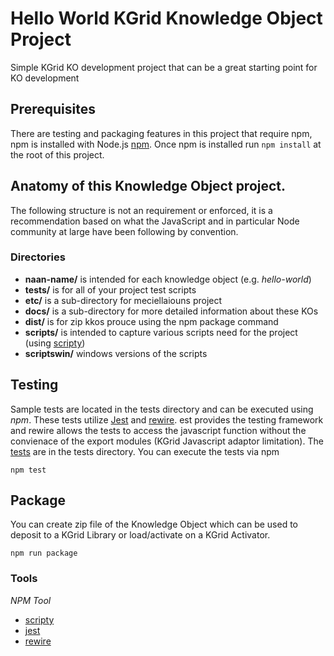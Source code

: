 # Hello World KGrid Knowledge Object Project
Simple KGrid KO development project that can be a great starting point for KO development

## Prerequisites
There are testing and packaging features in this project that require npm, npm is installed with Node.js
[npm](https://www.npmjs.com/get-npm).  Once npm is installed run  ```npm install``` at the root of this project.

## Anatomy of this Knowledge Object project.
The following structure is not an requirement or enforced, it is a recommendation based 
on what the JavaScript and in particular Node community at large have been following by convention.

### Directories
* **naan-name/** is intended for each knowledge object (e.g. _hello-world_)
* **tests/** is for all of your project test scripts
* **etc/** is a sub-directory for meciellaiouns project 
* **docs/** is a sub-directory for more detailed information about these KOs
* **dist/** is for zip kkos prouce using the npm package command
* **scripts/** is intended to capture various scripts need for the project (using [scripty](https://www.npmjs.com/package/scripty))
* **scriptswin/** windows versions of the scripts


## Testing 
Sample tests are located in the tests directory and can be executed using _npm_.  These tests utilize 
[Jest](https://jestjs.io/) and  [rewire](https://github.com/jhnns/rewire). est provides the testing 
framework and rewire allows the tests to access the javascript function without the 
convienace of the export modules (KGrid Javascript adaptor limitation).  The [tests](tests) are in 
the tests directory.  You can execute the tests via npm

```
npm test
```

## Package 

You can create zip file of the Knowledge Object which can be used to deposit to a KGrid 
Library or load/activate on a KGrid Activator. 

```
npm run package
```

### Tools

*NPM Tool*
* [scripty](https://www.npmjs.com/package/scripty)
* [jest](https://jestjs.io/) 
* [rewire](https://github.com/jhnns/rewire)